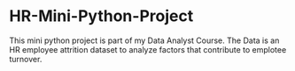# HR-Mini-Python-Project
This mini python project is part of my Data Analyst Course. The Data is an HR employee attrition dataset to analyze factors that contribute to emplotee turnover. 


